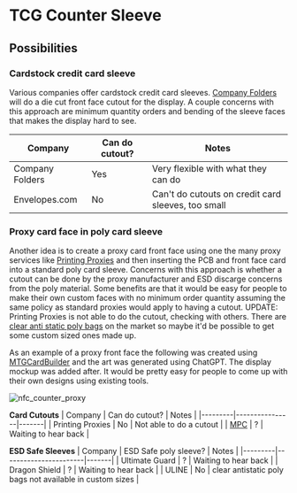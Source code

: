 # TCG Counter Sleeve

## Possibilities

### Cardstock credit card sleeve

Various companies offer cardstock credit card sleeves. [Company Folders](https://www.companyfolders.com/) will do a die cut front face cutout for the display. 
A couple concerns with this approach are minimum quantity orders and bending of the sleeve faces that makes the display hard to see.

| Company | Can do cutout? | Notes |
|---------|----------------|-------|
| Company Folders | Yes | Very flexible with what they can do |
| Envelopes.com | No | Can't do cutouts on credit card sleeves, too small |

### Proxy card face in poly card sleeve

Another idea is to create a proxy card front face using one the many proxy services like [Printing Proxies](https://www.printingproxies.com) and then inserting 
the PCB and front face card into a standard poly card sleeve. Concerns with this approach is whether a cutout can be done by the proxy manufacturer and ESD discarge
concerns from the poly material. Some benefits are that it would be easy for people to make their own custom faces with no minimum order quantity assuming the same
policy as standard proxies would apply to having a cutout. UPDATE: Printing Proxies is not able to do the cutout, checking with others. There are 
[clear anti static poly bags](https://www.uline.com/BL_5203/Clear-Anti-Static-Poly-Bags) on the market so maybe it'd be possible to get some custom sized ones made up.


As an example of a proxy front face the following was created using [MTGCardBuilder](https://mtgcardbuilder.com/) and the art was generated using ChatGPT. The display mockup
was added after. It would be pretty easy for people to come up with their own designs using existing tools.

![nfc_counter_proxy](https://github.com/groundst8/tcg-counter-sleeve/assets/53413353/74cd7227-f47b-4b54-9fc8-70c2268b1180)

**Card Cutouts**
| Company | Can do cutout? | Notes |
|---------|----------------|-------|
| Printing Proxies | No | Not able to do a cutout |
| [MPC](https://www.makeplayingcards.com) | ? | Waiting to hear back |

**ESD Safe Sleeves**
| Company | ESD Safe poly sleeve? | Notes |
|---------|-----------------------|-------|
| Ultimate Guard | ? | Waiting to hear back |
| Dragon Shield | ? | Waiting to hear back |
| ULINE | No | clear antistatic poly bags not available in custom sizes |

